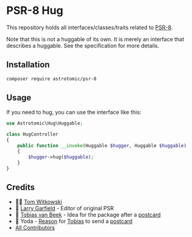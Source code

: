 # PSR-8 Hug

This repository holds all interfaces/classes/traits related to [PSR-8](https://github.com/php-fig/fig-standards/blob/master/proposed/psr-8-hug/psr-8-hug.md).

Note that this is not a huggable of its own. 
It is merely an interface that describes a huggable. 
See the specification for more details.

## Installation

```bash
composer require astrotomic/psr-8
```

## Usage

If you need to hug, you can use the interface like this:

```php
use Astrotomic\Hug\Huggable;

class HugController
{
    public function __invoke(Huggable $hugger, Huggable $huggable)
    {
        $hugger->hug($huggable);
    }
}
```

## Credits

- 🧑‍💻 [Tom Witkowski](https://github.com/Gummibeer)
- 📝 [Larry Garfield](https://github.com/Crell) - Editor of original PSR
- ‍💌 [Tobias van Beek](https://github.com/tvbeek) - Idea for the package after a [postcard](https://twitter.com/devgummibeer/status/1357429609348874240)
- 🐶 Yoda - [Reason](https://gummibeer.dev/blog/2021/yoda) for [Tobias](https://github.com/tvbeek) to send a [postcard](https://twitter.com/devgummibeer/status/1357429609348874240)
- [All Contributors](https://github.com/Astrotomic/psr-8/graphs/contributors)